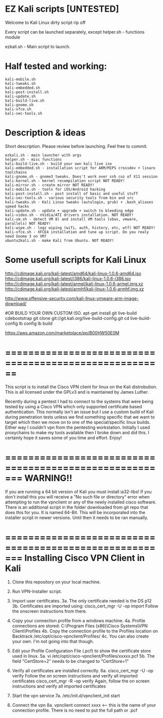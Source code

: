 # EZ Kali scripts [UNTESTED]

Welcome to Kali Linux dirty script rip off

Every script can be launched separately, except helper.sh - functions module

ezkali.sh - Main script to launch.

# Half tested and working:
    kali-mobile.sh
    kali-tweaks.sh
    kali-embedded.sh
    kali-post-install.sh
    kali-update.sh
    kali-build-live.sh
    kali-gnome.sh
    kali-xfce.sh
    kali-sec-tools.sh

# Description & ideas

Short description. Please review before launching. Feel free to commit.

    ezkali.sh - main launcher with args
    helper.sh - misc functions
    kali-build-live.sh - build your own kali live iso
    kali-embedded.sh - installation script for ARM/MIPS crossdev + linaro toolchains
    kali-gnome.sh - gnome3 tweaks. Does't work over ssh coz of X11 session
    kali-kernel.sh - kernel recompilation script NOT READY!
    kali-mirror.sh - create mirror NOT READY!
    kali-mobile.sh - tools for iOS/Android hacking
    kali-post-install.sh - post install of basic and useful stuff
    kali-sec-tools.sh - various security tools from bin and src
    kali-tweaks.sh - Kali Linux tweaks (autologin, grub) + .bash_aliases speed hacks
    kali-update.sh - update + upgrade + switch to bleeding edge
    kali-video.sh - nVidia/ATI drivers installation. NOT READY!
    kali-vm.sh - detect VM 8) and install VM tools (vbox, vmware, parallels) NOT READY!
    kali-wipe.sh - logz wiping (wifi, auth, history, etc, wtf) NOT READY!
    kali-xfce.sh - XFCE4 installation and tune up script. Do you realy need Gnome 3 on VM?
    ubuntu2kali.sh - make Kali from Ubuntu. NOT READY!


# Some usefull scripts for Kali Linux


http://cdimage.kali.org/kali-latest/amd64/kali-linux-1.0.6-amd64.iso
http://cdimage.kali.org/kali-latest/i386/kali-linux-1.0.6-i386.iso
http://cdimage.kali.org/kali-latest/armel/kali-linux-1.0.6-armel.img.xz
http://cdimage.kali.org/kali-latest/armhf/kali-linux-1.0.6-armhf.img.xz

http://www.offensive-security.com/kali-llnux-vmware-arm-image-download/

#OR BUILD YOUR OWN CUSTOM ISO.
apt-get install git live-build cdebootstrap
git clone git://git.kali.org/live-build-config.git
cd live-build-config
lb config
lb build


https://aws.amazon.com/marketplace/pp/B00HW50E0M


======================================================
======================================================
This script is to install the Cisco VPN client for linux
on the Kali distrobution. This is all licensed
under the GPLv3 and is maintained by James Luther.

Recently during a pentest I had to connect to the systems
that were being tested by using a Cisco VPN which only
supported certificate based authentication. This normally
isn't an issue but I use a custom build of Kali during
penetration tests unless we find something specific that
we want to target which then we move on to one of the
special/specific linux builds. Either way I couldn't vpn
from the pentesting workstation. Initially I used
proxychains to make my tools available then I broke down
and did this. I certainly hope it saves some of you time
and effort.  Enjoy!

=======================================================
WARNING!!
=======================================================

If you are running a 64 bit version of Kali you must
install ia32-libs! If you don't install this you will
receive a "No such file or directory" error when
attempting to run the vpnclient or any of the newly
installed cisco software. There is an additional script
in the folder downloaded from git repo that does this
for you. It is named 64-Bit. This will be incorporated
into the installer script in newer versions. Until
then it needs to be ran manually.

=======================================================
Installing Cisco VPN Client in Kali
=======================================================

1. Clone this repository on your local machine.

2. Run VPN-Installer script.

3. Import user certificates.
	3a. The only certificate needed is the DS p12
	3b. Certificates are imported using:
		cisco_cert_mgr -U -op import
	    Follow the onscreen instructions from there.

4. Copy your connection profile from a windows machine.
	4a. Profile connections are stored:
		C:\Program Files (x86)\Cisco Systems\VPN Client\Profiles
	4b. Copy the connection profile to the Profiles location on Backtrack
		/etc/opt/cisco-vpnclient/Profiles/
    4c. You can also create your own. I'm not going into that though.

5. Edit your Profile Configuration File (.pcf) to show the certificate store used in linux.
	5a. vi /etc/opt/cisco-vpnclient/Profiles/xxxxx.pcf
	5b. The field "CertStore=2" needs to be changed to "CertStore=1"

6. Verify all certificates are installed correctly.
	6a. cisco_cert_mgr -U -op verify
            Follow the on screen instructions and verify all imported certificates
	    cisco_cert_mgr -R -op verify
	    Again, follow the on screen instructions and verify all imported certificates

7. Start the vpn service
	7a. /etc/init.d/vpnclient_init start

8. Connect the vpn
	8a. vpnclient connect xxxx <-- this is the name of your connection profile.  There is no need to put the full path or .pcf
